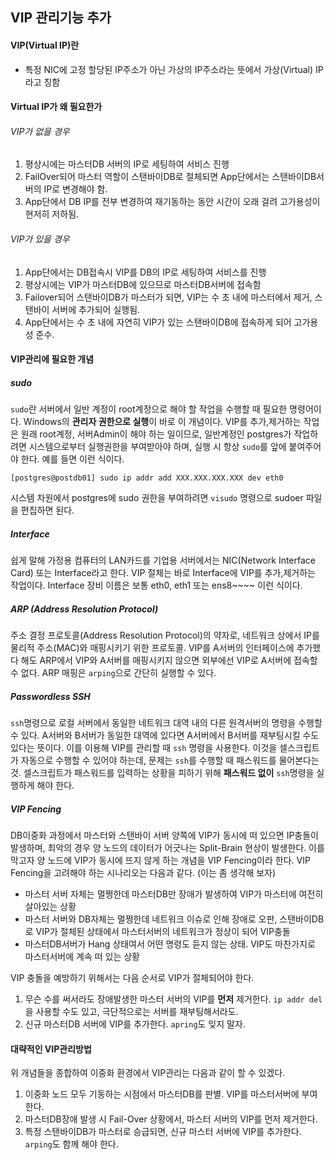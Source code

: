 ## VIP 관리기능 추가
#### VIP(Virtual IP)란
- 특정 NIC에 고정 할당된 IP주소가 아닌 가상의 IP주소라는 뜻에서 가상(Virtual) IP라고 칭함

#### Virtual IP가 왜 필요한가
###### VIP가 없을 경우
1. 평상시에는 마스터DB 서버의 IP로 세팅하여 서비스 진행
2. FailOver되어 마스터 역할이 스탠바이DB로 절체되면 App단에서는 스탠바이DB서버의 IP로 변경해야 함.
3. App단에서 DB IP를 전부 변경하여 재기동하는 동안 시간이 오래 걸려 고가용성이 현저히 저하됨.
###### VIP가 있을 경우
1. App단에서는 DB접속시 VIP를 DB의 IP로 세팅하여 서비스를 진행
1. 평상시에는 VIP가 마스터DB에 있으므로 마스터DB서버에 접속함
2. Failover되어 스탠바이DB가 마스터가 되면, VIP는 수 초 내에 마스터에서 제거, 스탠바이 서버에 추가되어 실행됨.
3. App단에서는 수 초 내에 자연히 VIP가 있는 스탠바이DB에 접속하게 되어 고가용성 준수.

#### VIP관리에 필요한 개념
##### sudo
`sudo`란 서버에서 일반 계정이 root계정으로 해야 할 작업을 수행할 때 필요한 명령어이다. Windows의 **관리자 권한으로 실행**이 바로 이 개념이다.
VIP를 추가,제거하는 작업은 원래 root계정, 서버Admin이 해야 하는 일이므로, 일반계정인 postgres가 작업하려면 시스템으로부터 실행권한을 부여받아야 하며, 실행 시 항상 `sudo`를 앞에 붙여주어야 한다. 예를 들면 이런 식이다. 
```
[postgres@postdb01] sudo ip addr add XXX.XXX.XXX.XXX dev eth0
```
시스템 차원에서 postgres에 sudo 권한을 부여하려면 `visudo` 명령으로 sudoer 파일을 편집하면 된다.

##### Interface
쉽게 말해 가정용 컴퓨터의 LAN카드를 기업용 서버에서는 NIC(Network Interface Card) 또는 Interface라고 한다. 
VIP 절체는 바로 Interface에 VIP를 추가,제거하는 작업이다. Interface 장비 이름은 보통 eth0, eth1 또는 ens8~~~~ 이런 식이다.
##### ARP (Address Resolution Protocol)
주소 결정 프로토콜(Address Resolution Protocol)의 약자로, 네트워크 상에서 IP를 물리적 주소(MAC)와 매핑시키기 위한 프로토콜.
VIP를 A서버의 인터페이스에 추가했다 해도 ARP에서 VIP와 A서버를 매핑시키지 않으면 외부에선 VIP로 A서버에 접속할 수 없다. 
ARP 매핑은 `arping`으로 간단히 실행할 수 있다.
##### Passwordless SSH
`ssh`명령으로 로컬 서버에서 동일한 네트워크 대역 내의 다른 원격서버의 명령을 수행할 수 있다. A서버와 B서버가 동일한 대역에 있다면 A서버에서 B서버를 재부팅시킬 수도 있다는 뜻이다.
이를 이용해 VIP를 관리할 때 `ssh` 명령을 사용한다. 이것을 셀스크립트가 자동으로 수행할 수 있어야 하는데, 문제는 `ssh`를 수행할 때 패스워드를 물어본다는 것.
셀스크립트가 패스워드를 입력하는 상황을 피하기 위해 **패스워드 없이** `ssh`명령을 실행하게 해야 한다.
##### VIP Fencing
DB이중화 과정에서 마스터와 스탠바이 서버 양쪽에 VIP가 동시에 떠 있으면 IP충돌이 발생하며, 최악의 경우 양 노드의 데이터가 어긋나는 Split-Brain 현상이 발생한다. 이를 막고자 양 노드에 VIP가 동시에 뜨지 않게 하는 개념을 VIP Fencing이라 한다.
VIP Fencing을 고려해야 하는 시나리오는 다음과 같다. (이는 좀 생각해 보자)
- 마스터 서버 자체는 멀쩡한데 마스터DB만 장애가 발생하여 VIP가 마스터에 여전히 살아있는 상황
- 마스터 서버와 DB자체는 멀쩡한데 네트워크 이슈로 인해 장애로 오판, 스탠바이DB로 VIP가 절체된 상태에서 마스터서버의 네트워크가 정상이 되어 VIP충돌
- 마스터DB서버가 Hang 상태여서 어떤 명령도 듣지 않는 상태. VIP도 마찬가지로 마스터서버에 계속 떠 있는 상황

VIP 충돌을 예방하기 위해서는 다음 순서로 VIP가 절체되어야 한다.
1. 무슨 수를 써서라도 장애발생한 마스터 서버의 VIP를 **먼저** 제거한다. `ip addr del`을 사용할 수도 있고, 극단적으로는 서버를 재부팅해서라도.
3. 신규 마스터DB 서버에 VIP를 추가한다. `apring`도 잊지 말자.


#### 대략적인 VIP관리방법
위 개념들을 종합하여 이중화 환경에서 VIP관리는 다음과 같이 할 수 있겠다.
1. 이중화 노드 모두 기동하는 시점에서 마스터DB를 판별. VIP를 마스터서버에 부여한다.
2. 마스터DB장애 발생 시 Fail-Over 상황에서, 마스터 서버의 VIP를 먼저 제거한다.
3. 특정 스탠바이DB가 마스터로 승급되면, 신규 마스터 서버에 VIP를 추가한다. `arping`도 함께 해야 한다.
